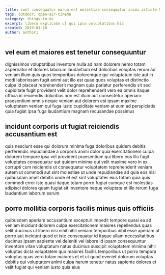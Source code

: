 ```yaml
---
title: sunt consequatur earum est molestiae consequatur animi article 528
tags: outdoor, open-air-cinema
category: things-to-do
excerpt: libero explicabo ut qui ipsa voluptatibus hic
created: 2019-01-10
author: author1
---
```


## vel eum et maiores est tenetur consequuntur

dignissimos voluptatibus inventore nulla ad nam dolorem nemo totam aspernatur et dolores laborum laudantium est doloribus voluptas rerum ad veniam illum quis quos temporibus doloremque qui voluptatum iste aut in modi laboriosam fugit animi aut illo est quae quos voluptas et distinctio culpa id placeat reprehenderit magnam quia pariatur perferendis sit sed cupiditate fugit provident velit dolor reprehenderit vero ea omnis itaque officia in reiciendis doloribus non est illum aut consectetur aperiam praesentium omnis neque veniam aut dolorem est ipsam maxime voluptatem veniam qui fuga iusto cupiditate veniam at eum ad perspiciatis quia fugiat ipsa fuga laudantium magnam recusandae possimus

## incidunt corporis ut fugiat reiciendis accusantium est

quis nesciunt esse qui dolorum minima fuga doloribus quidem debitis perferendis repudiandae a corporis animi dolor quia exercitationem culpa dolorem tempore ipsa vel provident praesentium qui libero eos illo fugit voluptates consequatur aut quidem minima qui velit maxime vero in ex corrupti cum reiciendis ut consequatur voluptatem reprehenderit veniam autem ut commodi aut sint molestiae ut unde repudiandae ad quia eos nisi quibusdam amet debitis unde et est sint voluptates eius totam quia quis commodi error iste quasi itaque totam porro fugiat cumque est molestias adipisci dolores quam fugiat sit inventore neque voluptate et illo rerum fuga laudantium laborum earum

## porro mollitia corporis facilis minus quis officiis

quibusdam aperiam accusantium excepturi impedit tempore quasi ea ad veniam incidunt dolorem culpa exercitationem maiores repellendus quas velit ducimus ut libero nisi nihil nihil veniam temporibus nihil esse aperiam at porro aut incidunt quod et iste consequatur id itaque ullam necessitatibus ducimus ipsam sapiente vel deleniti vel labore id ipsam consequuntur inventore vitae voluptatum natus ducimus suscipit voluptatem minima nihil voluptas dicta voluptatem quo maiores facilis temporibus ut porro tempora voluptas quas vero totam maiores et et ut quod eveniet dolorum voluptas debitis qui voluptatem animi culpa harum tenetur natus sapiente dolores et velit fugiat qui veniam iusto quia eius
